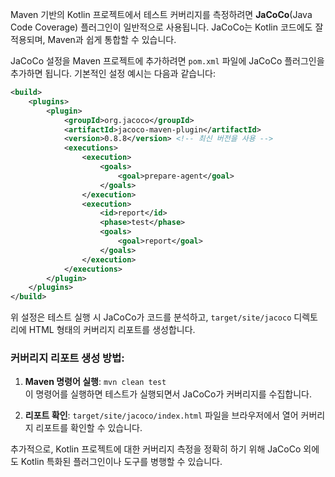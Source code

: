 Maven 기반의 Kotlin 프로젝트에서 테스트 커버리지를 측정하려면 **JaCoCo**(Java Code Coverage) 플러그인이 일반적으로 사용됩니다. JaCoCo는 Kotlin 코드에도 잘 적용되며, Maven과 쉽게 통합할 수 있습니다.

JaCoCo 설정을 Maven 프로젝트에 추가하려면 `pom.xml` 파일에 JaCoCo 플러그인을 추가하면 됩니다. 기본적인 설정 예시는 다음과 같습니다:

```xml
<build>
    <plugins>
        <plugin>
            <groupId>org.jacoco</groupId>
            <artifactId>jacoco-maven-plugin</artifactId>
            <version>0.8.8</version> <!-- 최신 버전을 사용 -->
            <executions>
                <execution>
                    <goals>
                        <goal>prepare-agent</goal>
                    </goals>
                </execution>
                <execution>
                    <id>report</id>
                    <phase>test</phase>
                    <goals>
                        <goal>report</goal>
                    </goals>
                </execution>
            </executions>
        </plugin>
    </plugins>
</build>
```

위 설정은 테스트 실행 시 JaCoCo가 코드를 분석하고, `target/site/jacoco` 디렉토리에 HTML 형태의 커버리지 리포트를 생성합니다.

### 커버리지 리포트 생성 방법:
1. **Maven 명령어 실행**: `mvn clean test`  
   이 명령어를 실행하면 테스트가 실행되면서 JaCoCo가 커버리지를 수집합니다.

2. **리포트 확인**: `target/site/jacoco/index.html` 파일을 브라우저에서 열어 커버리지 리포트를 확인할 수 있습니다.

추가적으로, Kotlin 프로젝트에 대한 커버리지 측정을 정확히 하기 위해 JaCoCo 외에도 Kotlin 특화된 플러그인이나 도구를 병행할 수 있습니다.